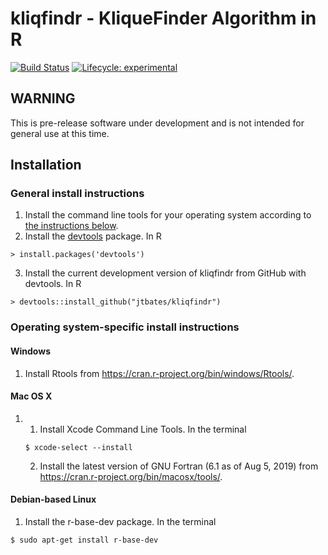 # kliqfindr - KliqueFinder Algorithm in R

[![Build Status](https://travis-ci.org/jtbates/kliqfindr.svg?branch=master)](https://travis-ci.org/jtbates/kliqfindr)
[![Lifecycle: experimental](https://img.shields.io/badge/lifecycle-experimental-orange.svg)](https://www.tidyverse.org/lifecycle/#experimental)

## WARNING

This is pre-release software under development and is not intended for general use at this time.

## Installation

### General install instructions

1. Install the command line tools for your operating system according to [the instructions below](#operating-system-specific-install-instructions).
2. Install the [devtools](https://github.com/hadley/devtools) package. In R
```
> install.packages('devtools')
```
3. Install the current development version of kliqfindr from GitHub with devtools. In R
```
> devtools::install_github("jtbates/kliqfindr")
```
 
### Operating system-specific install instructions

#### Windows
1. Install Rtools from https://cran.r-project.org/bin/windows/Rtools/.

#### Mac OS X
1. 
    1. Install Xcode Command Line Tools. In the terminal
    ```
    $ xcode-select --install
    ```
    2. Install the latest version of GNU Fortran (6.1 as of Aug 5, 2019) from https://cran.r-project.org/bin/macosx/tools/.

#### Debian-based Linux
1. Install the r-base-dev package. In the terminal
```
$ sudo apt-get install r-base-dev
```
